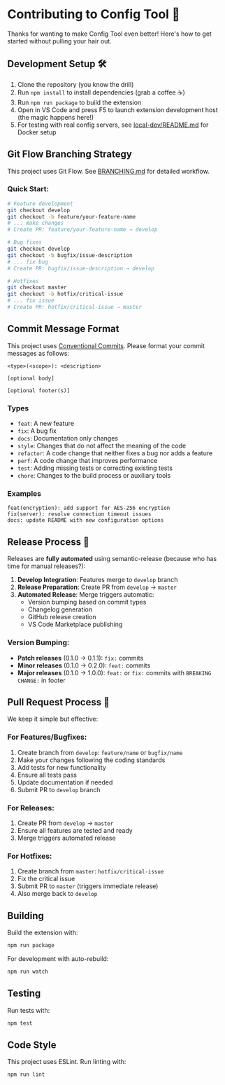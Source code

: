 # Contributing to Config Tool 🤝

Thanks for wanting to make Config Tool even better! Here's how to get started without pulling your hair out.

## Development Setup 🛠️

1. Clone the repository (you know the drill)
2. Run `npm install` to install dependencies (grab a coffee ☕)
3. Run `npm run package` to build the extension
4. Open in VS Code and press F5 to launch extension development host (the magic happens here!)
5. For testing with real config servers, see [local-dev/README.md](local-dev/README.md) for Docker setup

## Git Flow Branching Strategy

This project uses Git Flow. See [BRANCHING.md](BRANCHING.md) for detailed workflow.

### Quick Start:
```bash
# Feature development
git checkout develop
git checkout -b feature/your-feature-name
# ... make changes
# Create PR: feature/your-feature-name → develop

# Bug fixes
git checkout develop
git checkout -b bugfix/issue-description
# ... fix bug
# Create PR: bugfix/issue-description → develop

# Hotfixes
git checkout master
git checkout -b hotfix/critical-issue
# ... fix issue
# Create PR: hotfix/critical-issue → master
```

## Commit Message Format

This project uses [Conventional Commits](https://conventionalcommits.org/). Please format your commit messages as follows:

```
<type>(<scope>): <description>

[optional body]

[optional footer(s)]
```

### Types
- `feat`: A new feature
- `fix`: A bug fix
- `docs`: Documentation only changes
- `style`: Changes that do not affect the meaning of the code
- `refactor`: A code change that neither fixes a bug nor adds a feature
- `perf`: A code change that improves performance
- `test`: Adding missing tests or correcting existing tests
- `chore`: Changes to the build process or auxiliary tools

### Examples
```
feat(encryption): add support for AES-256 encryption
fix(server): resolve connection timeout issues
docs: update README with new configuration options
```

## Release Process 🚀

Releases are **fully automated** using semantic-release (because who has time for manual releases?):

1. **Develop Integration**: Features merge to `develop` branch
2. **Release Preparation**: Create PR from `develop` → `master`
3. **Automated Release**: Merge triggers automatic:
   - Version bumping based on commit types
   - Changelog generation
   - GitHub release creation
   - VS Code Marketplace publishing

### Version Bumping:
- **Patch releases** (0.1.0 → 0.1.1): `fix:` commits
- **Minor releases** (0.1.0 → 0.2.0): `feat:` commits  
- **Major releases** (0.1.0 → 1.0.0): `feat:` or `fix:` commits with `BREAKING CHANGE:` in footer

## Pull Request Process 📝

We keep it simple but effective:

### For Features/Bugfixes:
1. Create branch from `develop`: `feature/name` or `bugfix/name`
2. Make your changes following the coding standards
3. Add tests for new functionality
4. Ensure all tests pass
5. Update documentation if needed
6. Submit PR to `develop` branch

### For Releases:
1. Create PR from `develop` → `master`
2. Ensure all features are tested and ready
3. Merge triggers automated release

### For Hotfixes:
1. Create branch from `master`: `hotfix/critical-issue`
2. Fix the critical issue
3. Submit PR to `master` (triggers immediate release)
4. Also merge back to `develop`

## Building

Build the extension with:
```bash
npm run package
```

For development with auto-rebuild:
```bash
npm run watch
```

## Testing

Run tests with:
```bash
npm test
```

## Code Style

This project uses ESLint. Run linting with:
```bash
npm run lint
```